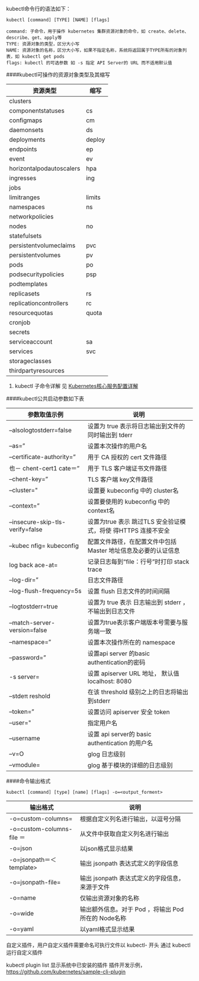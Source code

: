 kubectl命令行的语法如下：
```
kubectl [command] [TYPE] [NAME] [flags]

command: 子命令，用于操作 kubernetes 集群资源对象的命令，如 create、delete、describe、get、apply等
TYPE: 资源对象的类型，区分大小写
NAME: 资源对象的名称，区分大小写，如果不指定名称，系统将返回属于TYPE所有的对象列表，如 kubectl get pods
flags: kubectl 的可选参数 如 -s 指定 API Server的 URL 而不适用默认值 
```
####kubectl可操作的资源对象类型及其缩写

资源类型	| 缩写
----- | --------
clusters　|	 	 
componentstatuses	|	cs	 
configmaps			|	cm　	 
daemonsets	|ds	 
deployments|	deploy	 
endpoints	|ep	 
event	|ev	 
horizontalpodautoscalers|	hpa	 
ingresses	|ing	 
jobs	 |	 
limitranges|	limits	 
namespaces|	ns	 
networkpolicies	 	 |
nodes	|no	 
statefulsets	| 	 
persistentvolumeclaims	|pvc	 
persistentvolumes|	pv	 
pods |	po	 
podsecuritypolicies	| psp	 
podtemplates|	 	 
replicasets	|rs	 
replicationcontrollers	|rc	 
resourcequotas	|quota	 
cronjob	 	| 
secrets	 	| 
serviceaccount	|sa	 
services	|svc	 
storageclasses	| 	 
thirdpartyresources	 |
1. kubectl 子命令详解 见 [Kubernetes核心服务配置详解]()

####kubectl公共启动参数如下表

参数取值示例	| 说明
--- | ---	
–alsologtostderr=false	|设置为 true 表示将日志输出到文件的同时输出到 tderr
–as=”	|设置本次操作的用户名
–certificate-authority=”	|用于 CA 授权的 cert 文件路径
也－ chent-cert1 cate＝”	|用于 TLS 客户端证书文件路径
–chent-key=”	|TLS 客户端 key文件路径
–cluster="|	设置要 kubeconfig 中的 cluster名
–context=”	|设置要使用的 kubeconfig 中的 context名
–insecure-skip-tls-verify=false	|设置为true 表示 跳过TLS 安全验证模式，将使 得HTTPS 连接不安全
–kubec nfig= kubeconfig	|配置文件路径，在配置文件中包括 Master 地址信息及必要的认证信息
log back ace-at=	|记录日志每到“file：行号”时打印 stack trace
–log-dir=”	|日志文件路径
–log-flush-frequency=5s|	设置 flush 日志文件的时间间隔
–logtostderr=true	|设置为 true 表示 日志输出到 stderr ，不输出到日志文件
–match-server-version=false	|设置为true表示客户端版本号需要与服务端一致
–namespace=”	|设置本次操作所在的 namespace
–password=”	|设置api server 的basic authentication的密码
-s server=	|设置 apiserver URL 地址， 默认值localhost: 8080
–stdeπ reshold	|在该 threshold 级别之上的日志将输出到stderr
–token=”	|设置访问 apiserver 安全 token
–user="	|指定用户名
–username	|设置 api server的 basic authentication 的用户名
–v=O	|glog 日志级别
–vmodule=	|glog 基于模块的详细的日志级别

####命令输出格式

	kubectl [command] [type] [name] [flags] -o=<output_forment>

输出格式	| 说明
--- | ---
-o=custom-columns= |	根据自定义列名进行输出，以逗号分隔
-o=custom-columns-file ＝|	从文件中获取自定义列名进行输出
-o=json	|以json格式显示结果
-o=jsonpath＝＜template>	|输出 jsonpath 表达式定义的字段信息
-o=jsonpath-file=	|输出 jsonpath 表达式定义的字段信息，来源于文件
-o=name	|仅输出资源对象的名称
-o=wide	|输出额外信息。对于 Pod ，将输出 Pod 所在的 Node名称
-o=yaml	|以yaml格式显示结果


自定义插件，用户自定义插件需要命名可执行文件以 kubectl- 开头  通过 kubectl <plugin-name> 运行自定义插件

kubectl plugin list 显示系统中已安装的插件
插件开发示例， https://github.com/kubernetes/sample-cli-plugin